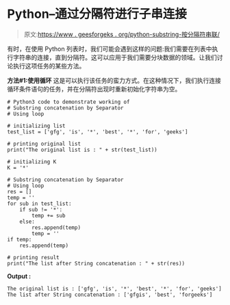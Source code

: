 # Python–通过分隔符进行子串连接

> 原文:[https://www . geesforgeks . org/python-substring-按分隔符串联/](https://www.geeksforgeeks.org/python-substring-concatenation-by-separator/)

有时，在使用 Python 列表时，我们可能会遇到这样的问题:我们需要在列表中执行字符串的连接，直到分隔符。这可以应用于我们需要分块数据的领域。让我们讨论执行这项任务的某些方法。

**方法#1:使用循环**
这是可以执行该任务的蛮力方式。在这种情况下，我们执行连接循环条件语句的任务，并在分隔符出现时重新初始化字符串为空。

```
# Python3 code to demonstrate working of 
# Substring concatenation by Separator
# Using loop

# initializing list
test_list = ['gfg', 'is', '*', 'best', '*', 'for', 'geeks']

# printing original list
print("The original list is : " + str(test_list))

# initializing K 
K = '*'

# Substring concatenation by Separator
# Using loop
res = []
temp = ''
for sub in test_list:
    if sub != '*':
        temp += sub
    else:
        res.append(temp)
        temp = ''
if temp:
    res.append(temp)

# printing result 
print("The list after String concatenation : " + str(res)) 
```

**Output :**

```
The original list is : ['gfg', 'is', '*', 'best', '*', 'for', 'geeks']
The list after String concatenation : ['gfgis', 'best', 'forgeeks']

```